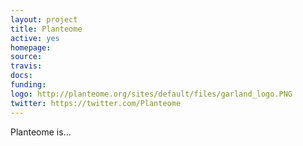 ```yaml
---
layout: project
title: Planteome
active: yes
homepage: 
source: 
travis: 
docs:
funding:
logo: http://planteome.org/sites/default/files/garland_logo.PNG
twitter: https://twitter.com/Planteome
---
```


Planteome is...
